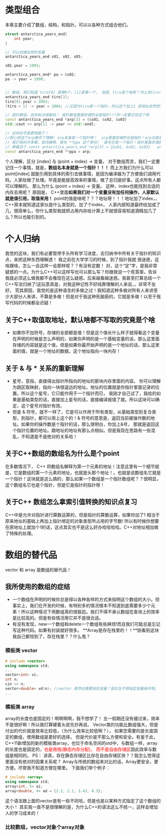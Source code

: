# 类型组合
本章主要介绍了数组，结构，和指针。可以以各种方式组合他们。

```C++
struct antarctica_years_end{
    int year;
}

// 可以创建这样的变量
antarctica_years_end s01, s02, s03;

s01.year = 1993;

antarctica_years_end* pa = &s02;
pa -> year = 1990;


// 数组，我们知道 tiro[0] 是第0个，[1]是第一个， 但是，tiro是个啥呢？书上说tiro本身是一个指针！
antarctica_years_end tiro[3];
tiro[0].year = 2003;
(tiro + 1) -> year = 2004; //正因为tiro是一个指针，所以这个加上1 其地址自然而言指向的就是下一个位置。

// 指针数组，这块有点绕脑哈！ 指针数组里面存储的全是指针!!!你一定要记住这个呀
const antarctica_years_end *arp[3] = {&s01, &s02, &s03}    
std::cout << arp[1] -> year << std::endl;

// 这块似乎就更烧脑了！
//耐心把这个arp解开了理解! arp本身是一个指针啊！  arp里面存储的也是指针！arp也就意味着 arp[0]这个位置，但是这个里面存储的就是指针，我们声明的时候就是这么讲的！来来回回是有两层的，也就是指针的指针！
// 我们得扒开来看，双向解释，首先 **ppa 这个家伙!  首先它是一个指针！指针里面存储的内容呢，又是一个指针！
// 再看这个 const antarctica_years_end *arp[3] = {&s01, &s02, &s03}   arp已经被声明是一个指针数组了，理念存储的就是指针，而数组名字本身就是一个指针，也就是指针的指针
const antarctica_years_end **ppa = arp;
```
个人理解，区分 [index] 与 (point + index) -> 变量。
对于数组而言，我们一定要记住一个事情，就是，**数组名本身就是一个指针！！！**
而上方我们为什么可以  point[index] 就能引用到具体的索引去做事情，是因为编译器为了方便我们调用代码，人家给做了处理。毕竟是能提高效率的事情，做了总归是好事。这点所有人都可以理解的。
那么为什么 (point + index) -> 变量。 这种，index也能找到合适的内存去用呢？  原因是， C++里面**如果我们对一个变量没有加任何操作，人家默认就是值引用，取值来用！** point的值是啥呢？？？地址呀！！！地址加了index，，C++原本就知道这家伙是什么类型的，加了个index， 人家内部知道最终给加成了几，很简单么，你什么类型我就把占用内存给计算上不就很容易知道酒精加几了么？所以也能引到的。

# 个人归纳
我觉的这块，我们有必要暂停手头所有学习进度，去归纳书中所有关于指针的知识点，来把这种东西理解透！
我之前在大学学习的时候，到了指针我就 很迷惑，这啥跟啥，怎么一会这样一会那样呢？？有没有定数！ 对，这个“定”字，是我非常疑惑的一点。为什么C++可以这样写也可以那么写？你跟我说一个死答案，告诉我就必须这么做我都不会像现在这么疑惑。后来越看越迷惑。我甚至打算总结一个C++写法归纳了!这玩意真是，对我这种记性不好纯靠理解的人来说，，非常不友好。
究其原因，我觉的是这种语言的多做之过！我知道这种多做对所有人来讲至少大部分人来讲，不算是多做！但是对于我这种死脑筋的，它就是多做！以至于我写代码的时候都会迟疑！

## 关于C++取值取地址，默认啥都不写取的究竟是个啥
- 如果你不加符号，存储的全部都是值！但是这个值长什么样子就得看这个变量在声明的时候是怎么声明的，如果你声明的是一个基础变量的话，那么这里面存储的内容就是这个值，但是如果你最开始声明的是一个地址的话，那么这里面的值，就是一个地址的数据，这个地址指向一块内存！
## 关于 &  与 * 关系的重新理解
- 星号，意指，直接得出指针所指向的地址的那块内存里面的内容。 你可以理解为跳区取映射，指向一块很遥远的地址。地址的位置就是你指针里面记录的位置。所以这个星号，它只能作用于一个指针而已， 我刚才自己试了，我给的如果是基础类型的话，直接加上星号的话，直接编译报错了就。所以这块可以确定，这个星号对指针有效。
- 但是 & 符号，就不一样了，它是可以作用于所有类型，从基础类型到复合类型，到指针，都可以用上这个的！& 符号的意思是，返回当前被操作数的地址。如果你的操作数是个指针的话，那么很明白，你加上&号， 那就是返回这个指针位置的地址。跟地址的地址有那么点相似。但是我现在思路有一些混乱，不知道是不是绝对的关系哈！

## 关于C++数组的数组名为什么是个point
在多数情况下， C++ 将数组名解释为第一个元素的地址！注意这里有一个细节就是，它是数组的第一个元素的地址，也就是头那个地址！。也就是说数组名它就是一个指针！这块就是这么搞的，那么如果一个数组是一个指针数组呢？？很明显，这个数组名它也是个指针，但是它是指针的指针呀！
## 关于C++ 数组怎么拿索引值转换的知识点复习
C++中是允许对指针进行算数运算的，但是指针的算数运算，如果你加了1 相当于原来地址的基础上再加上指针绑定的对象类型所占用的字节数! 所以有时候你想要在原地址上就加个1的话，这点其实也不是这么好办哈哈哈哈。C++对地址相加做了特殊的处理。

# 数组的替代品
vector 和 array 是数组的替代品！

## 我所使用的数组的症结
- 一个数组在声明的时候你总是得以各种各样的方式来指明这个数组的大小。但事实上，我们在开发的时候，有特别多的情况根本不知道到底需要多少个元素！所以这种情况下用数组真的很尴尬。我们不得不承认数组在查询上的效率是比较高的。但是有些情况用它并不是很合适。
- 有没有发现，new一个数组和delete一个数组有些麻烦!而且我们可能总是忘记写这种代码。如果有封装就好很多。
**Array是存在栈里的！！**刚看到这块我自己都惊到了，存在栈里？？什么鬼？

### 模板类 vector
```C++
# include <vector>
using namespace std;
...
vector<int> vi;
int n;
cin >> n;
vector<double> vd(n); //vector 竟然也需要指定容量？我实在不想指定容量操作啊。
...
```

### 模板类 array
array的长度也是固定的！啊啊啊啊，我不想学了！
五一假期还没有缓过来，效率不是很好啊！所以我打算硬着头皮先抄再说。
Vector类的功能比数组强大，但是付出的代价就是效率比较低，（为什么效率比较低啊？）， 如果您需要的是长度固定的数组，使用数组是更好的选择， 但是代价是不那么方便和安全。有鉴于此，C++11新增加的新的模板类array，也位于命名空间的std中，与数组一样，array的长度也是固定的，<font color=red>也是用栈(静态内存分配)， 而不是自由存储区</font>因此效率与数组是相同的。 PS： 讲真，存在静态存储区比存在自由存储区快？？我怎么觉得这里面没有绝对的因果关系呢？
Array与传统的数组来对比的话，Array更安全，更方便。尽管我不知道方便在哪里。 下面我们举个例子：
```c++
# include <array>
using namespace std;
array<int, 5> ai;
array<double, 4> ad = {1.2, 2.1, 3.43, 4.3};
```
这个语法跟上面的vector是有一些不同哈，但是也是以某种方式指定了这个数组的大小！
其实我一直不是很理解的是，为什么C++的语法这么不统一，这样会增加人的学习成本的！

### 比较数组，vector对象个array对象
